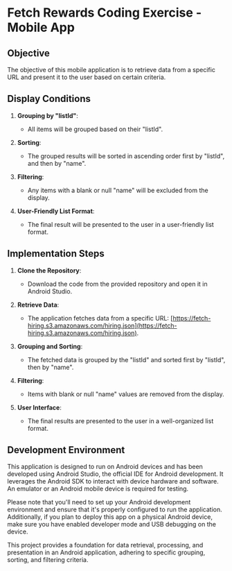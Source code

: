 # Fetch Rewards Coding Exercise - Mobile App

## Objective

The objective of this mobile application is to retrieve data from a specific URL and present it to the user based on certain criteria.

## Display Conditions

1. **Grouping by "listId"**:
   - All items will be grouped based on their "listId".

2. **Sorting**:
   - The grouped results will be sorted in ascending order first by "listId", and then by "name".

3. **Filtering**:
   - Any items with a blank or null "name" will be excluded from the display.

4. **User-Friendly List Format**:
   - The final result will be presented to the user in a user-friendly list format.


## Implementation Steps

1. **Clone the Repository**:
   - Download the code from the provided repository and open it in Android Studio.

2. **Retrieve Data**:
   - The application fetches data from a specific URL: [https://fetch-hiring.s3.amazonaws.com/hiring.json](https://fetch-hiring.s3.amazonaws.com/hiring.json).

3. **Grouping and Sorting**:
   - The fetched data is grouped by the "listId" and sorted first by "listId", then by "name".

4. **Filtering**:
   - Items with blank or null "name" values are removed from the display.

5. **User Interface**:
   - The final results are presented to the user in a well-organized list format.


## Development Environment

This application is designed to run on Android devices and has been developed using Android Studio, the official IDE for Android development. It leverages the Android SDK to interact with device hardware and software. An emulator or an Android mobile device is required for testing.

Please note that you'll need to set up your Android development environment and ensure that it's properly configured to run the application. Additionally, if you plan to deploy this app on a physical Android device, make sure you have enabled developer mode and USB debugging on the device.

This project provides a foundation for data retrieval, processing, and presentation in an Android application, adhering to specific grouping, sorting, and filtering criteria.

